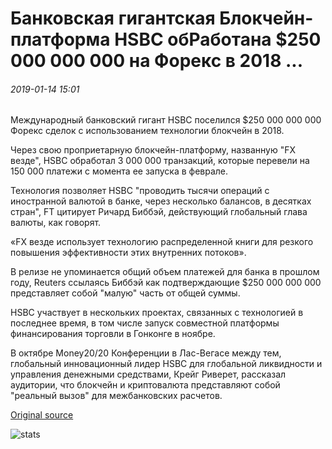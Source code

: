 # Банковская гигантская Блокчейн-платформа HSBC обРаботана $250 000 000 000 на Форекс в 2018 ...

###### 2019-01-14 15:01

Международный банковский гигант HSBC поселился $250 000 000 000 Форекс сделок с использованием технологии блокчейн в 2018.

Через свою проприетарную блокчейн-платформу, названную "FX везде", HSBC обработал 3 000 000 транзакций, которые перевели на 150 000 платежи с момента ее запуска в феврале.

Технология позволяет HSBC "проводить тысячи операций с иностранной валютой в банке, через несколько балансов, в десятках стран", FT цитирует Ричард Биббэй, действующий глобальный глава валюты, как говорят.

«FX везде использует технологию распределенной книги для резкого повышения эффективности этих внутренних потоков».

В релизе не упоминается общий объем платежей для банка в прошлом году, Reuters ссылаясь Биббэй как подтверждающие $250 000 000 000 представляет собой "малую" часть от общей суммы.

HSBC участвует в нескольких проектах, связанных с технологией в последнее время, в том числе запуск совместной платформы финансирования торговли в Гонконге в ноябре.

В октябре Money20/20 Конференции в Лас-Вегасе между тем, глобальный инновационный лидер HSBC для глобальной ликвидности и управления денежными средствами, Крейг Риверет, рассказал аудитории, что блокчейн и криптовалюта представляют собой "реальный вызов" для межбанковских расчетов.

[Original source](https://cointelegraph.com/news/banking-giant-hsbcs-blockchain-platform-processed-250-billion-in-forex-in-2018)

![stats](https://c.statcounter.com/11760860/0/a89fa40b/1/ "stats")